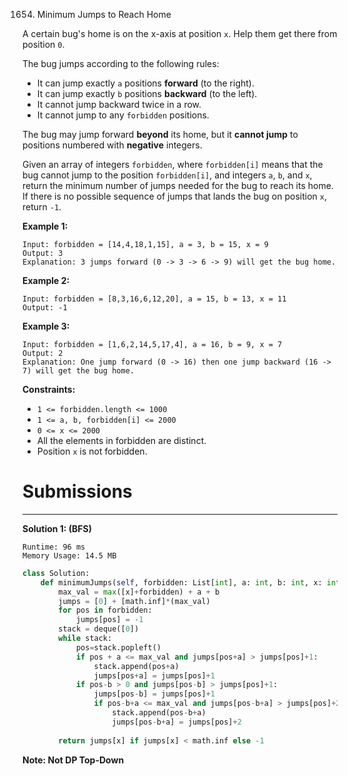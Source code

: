 1654. Minimum Jumps to Reach Home

A certain bug's home is on the x-axis at position `x`. Help them get there from position `0`.

The bug jumps according to the following rules:

* It can jump exactly `a` positions **forward** (to the right).
* It can jump exactly `b` positions **backward** (to the left).
* It cannot jump backward twice in a row.
* It cannot jump to any `forbidden` positions.

The bug may jump forward **beyond** its home, but it **cannot jump** to positions numbered with **negative** integers.

Given an array of integers `forbidden`, where `forbidden[i]` means that the bug cannot jump to the position `forbidden[i]`, and integers `a`, `b`, and `x`, return the minimum number of jumps needed for the bug to reach its home. If there is no possible sequence of jumps that lands the bug on position `x`, return `-1`.

 

**Example 1:**
```
Input: forbidden = [14,4,18,1,15], a = 3, b = 15, x = 9
Output: 3
Explanation: 3 jumps forward (0 -> 3 -> 6 -> 9) will get the bug home.
```

**Example 2:**
```
Input: forbidden = [8,3,16,6,12,20], a = 15, b = 13, x = 11
Output: -1
```

**Example 3:**
```
Input: forbidden = [1,6,2,14,5,17,4], a = 16, b = 9, x = 7
Output: 2
Explanation: One jump forward (0 -> 16) then one jump backward (16 -> 7) will get the bug home.
```

**Constraints:**

* `1 <= forbidden.length <= 1000`
* `1 <= a, b, forbidden[i] <= 2000`
* `0 <= x <= 2000`
* All the elements in forbidden are distinct.
* Position `x` is not forbidden.

# Submissions
---
**Solution 1: (BFS)**
```
Runtime: 96 ms
Memory Usage: 14.5 MB
```
```python
class Solution:
    def minimumJumps(self, forbidden: List[int], a: int, b: int, x: int) -> int:
        max_val = max([x]+forbidden) + a + b
        jumps = [0] + [math.inf]*(max_val)
        for pos in forbidden: 
            jumps[pos] = -1
        stack = deque([0])
        while stack:
            pos=stack.popleft()
            if pos + a <= max_val and jumps[pos+a] > jumps[pos]+1:
                stack.append(pos+a)
                jumps[pos+a] = jumps[pos]+1
            if pos-b > 0 and jumps[pos-b] > jumps[pos]+1:
                jumps[pos-b] = jumps[pos]+1
                if pos-b+a <= max_val and jumps[pos-b+a] > jumps[pos]+2:  # It cannot jump backward twice in a row.
                    stack.append(pos-b+a)
                    jumps[pos-b+a] = jumps[pos]+2
      
        return jumps[x] if jumps[x] < math.inf else -1
```

**Note: Not DP Top-Down**